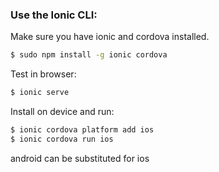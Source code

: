 ### Use the Ionic CLI:

Make sure you have ionic and cordova installed.

```bash
$ sudo npm install -g ionic cordova
```

Test in browser:

```bash
$ ionic serve
```


Install on device and run:

```bash
$ ionic cordova platform add ios
$ ionic cordova run ios
```

android can be substituted for ios
